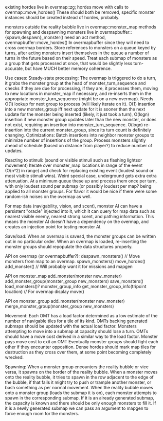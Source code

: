 existing hordes live in overmap::zg;
hordes move with calls to overmap::move_hordes()
These should both be removed, specific monster instances should be created instead of hordes, probably.

monsters outside the reality bubble live in overmap::monster_map
methods for spawning and despawning monsters live in overmapbuffer::{spawn,despawn}_monster()
need an act method, overmapbuffer::move_hordes()
In overmapbuffer since they will need to cross overmap borders.
Store references to monsters on a queue keyed by turns, after acting monsters insert themselves in the queue a number of turns in the future based on their speed.
Treat each submap of monsters as a group that gets processed at once, that would be slightly less turn-accurate, but have MUCH better memory coherence.

Use cases:
Steady-state processing:
The overmap is triggered to do a turn, it grabs the monster group at the head of monster_turn_sequence and checks if they are due for processing, if they are, it processes them, moving to new locations in monster_map if necessary, and re-inserts them in the appropriate monster_turn_sequence (might be on a new overmap).
Needs O(1) lookup for next group to process (will likely iterate on it).
O(1) insertion into a new monster_group iff next update for it is sooner than the next update for the monster being inserted (likely, it just took a turn), O(logn) insertion if new monster group updates later than the new monster, or does not exist, requiring an insertion into monster_turn_sequence.
O(logn) re-insertion into the current monster_group, since its turn count is definitely changing.
Optimizations: Batch insertions into neighbor monster groups to minimize number of insertions of the group.  Process monsters slightly ahead of schedule (based on distance from player?) to reduce number of updates.

Reacting to stimuli: (sound or visible stimuli such as flashing lightsor movement)
Iterate over monster_map locations in range of the event (O(n^2) in range) and check for replacing existing event (loudest sound or most visible stimuli wins).  Weird special case, underground gets extra extra attenuation.  At a minimum queue these up and process them once per turn, with only loudest sound per submap (or possibly loudest per map? being applied to all monster groups.
For flavor it would be nice if there were some random-ish noises on the overmap as well.

For map data (navigability, vision, and scent), monster AI can have a persistent "oracle" injected into it, which it can query for map data such as nearest visible enemy, nearest strong scent, and pathing information.  This means the monster AI doesn't have a dependency on the overmap, and creates an injection point for testing monster AI.

Save/load:
When an overmap is savesd, the monster groups can be written out in no particular order.
When an overmap is loaded, re-inserting the monster groups should repopulate the data structures properly.

API on overmap (or overmapbuffer?):
despawn_monsters() // Move monsters from map to an overmap.
spawn_monsters()
move_hordes()
add_monster() // Will probably want it for missions and mapgen

API on monster_map
add_monster(monster new_monster)
add_monster_group(monster_group new_monsters)
save_monsters()
load_monsters()?
monster_group_info get_monster_group_info(tripoint location) // For overmap display
move()

API on monster_group
add_monster(monster new_monster)
merge_monster_group(monster_group new_monsters)



Movement:
Each OMT has a load factor determined as a low estimate of the number of navigable tiles for a tile of its kind.
OMTs backing generated submaps should be updated with the actual load factor.
Monsters attempting to move into a submap at capacity should lose a turn.
OMTs should have a move cost derived in a similar way to the load factor.
Monster pays move cost to exit an OMT
Eventually monster groups should fight each other if they encounter opposition.
Dense hordes should mark map tiles for destruction as they cross over them, at some point becoming completely wrecked.

Spawning:
When a monster group encounters the reality bubble or vice versa, it spawns on the border of the reality bubble.
When a monster moves onto the reality bubble, it tries to spawn in the row adjacent to the edge of the bubble, if that fails it might try to push or trample another monster, or bash something as per normal movement.
When the reality bubble moves onto a monster group (loads the submap it is on), each monster attempts to spawn in the corresponding submap.  If it is an already generated submap, the capacity is known and there should be only enough monsters to fill it.  If it is a newly generated submap we can pass an argument to mapgen to force enough room for the monsters.